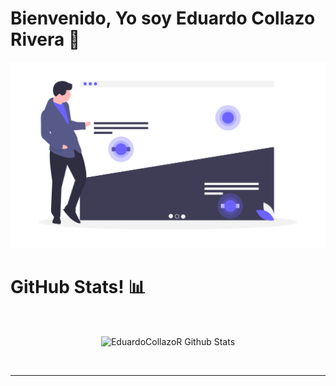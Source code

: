 # Bienvenido, Yo soy Eduardo Collazo Rivera :wave:
[![bg][banner]][website]

<!--
**EduardoCollazoR/EduardoCollazoR** is a ✨ _special_ ✨ repository because its `README.md` (this file) appears on your GitHub profile.

Here are some ideas to get you started:

- 🔭 I’m currently working on ...
- 🌱 I’m currently learning ...
- 👯 I’m looking to collaborate on ...
- 🤔 I’m looking for help with ...
- 💬 Ask me about ...
- 📫 How to reach me: ...
- 😄 Pronouns: ...
- ⚡ Fun fact: ...
-->
[banner]: https://github.com/EduardoCollazoR/EduardoCollazoR/blob/master/heatmap_uyye.png
[website]: https://eduardocr-portafolio.web.app/

<h1>GitHub Stats! 📊</h1>
<Br>
  
<p align='center'>
  <img align="center" src="https://github-readme-stats.vercel.app/api?username=EduardoCollazoR&show_icons=true&title_color=fff&icon_color=79ff97&text_color=efefef&bg_color=24292e" alt="EduardoCollazoR Github Stats">
</p>

 
<Br>
<hr>
<Br>
